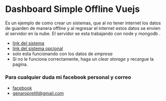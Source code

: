 # Dashboard Simple Offline Vuejs
Es un ejemplo de como crear un sistemas, que al no tener internet los datos de guarden de manera offline
y al regresar el internet estos datos se envien al servidor en la nube.
El servidor se esta trabajando con node y mongodb .

* [link del sistema](https://dash-simple.web.app/)
* [link del sistema opcional](https://dash-simple.firebaseapp.com/)
* solo esta funcionando con los datos de *empresa*
* Si no le funciona correctamente, haga un *clear storage* y recargue la pagina.


### Para cualquier duda mi facebook personal y correo
* [facebook](https://www.facebook.com/genaro.pretillescobar)
* genaropretill@gmail.com